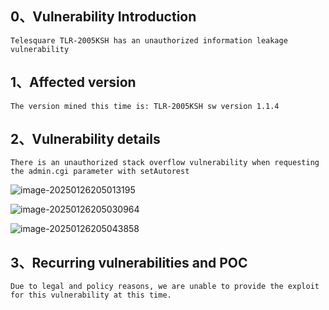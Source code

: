 ## 0、Vulnerability Introduction

```
Telesquare TLR-2005KSH has an unauthorized information leakage vulnerability
```

## 1、Affected version

```
The version mined this time is: TLR-2005KSH sw version 1.1.4
```

## 2、Vulnerability details

```
There is an unauthorized stack overflow vulnerability when requesting the admin.cgi parameter with setAutorest
```

![image-20250126205013195](D:\Desktop\Telesquare\4\image-20250126205013195.png)

![image-20250126205030964](D:\Desktop\Telesquare\4\image-20250126205030964.png)

![image-20250126205043858](D:\Desktop\Telesquare\4\image-20250126205043858.png)

## 3、Recurring vulnerabilities and POC

```
Due to legal and policy reasons, we are unable to provide the exploit for this vulnerability at this time.
```